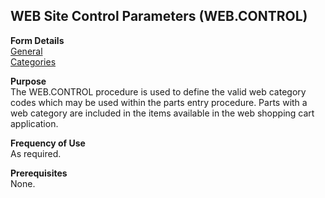 ##  WEB Site Control Parameters (WEB.CONTROL)

<PageHeader />

**Form Details**  
[ General ](WEB-CONTROL-1/README.md)   
[ Categories ](WEB-CONTROL-2/README.md)   

**Purpose**  
The WEB.CONTROL procedure is used to define the valid web category codes which
may be used within the parts entry procedure. Parts with a web category are
included in the items available in the web shopping cart application.  

**Frequency of Use**  
As required.

**Prerequisites**  
None.

<badge text= "Version 8.10.57" vertical="middle" />

<PageFooter />
